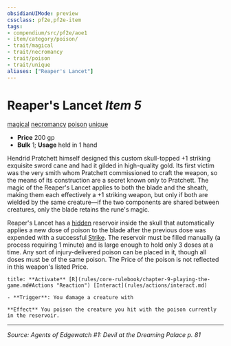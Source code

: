 ```yaml
---
obsidianUIMode: preview
cssclass: pf2e,pf2e-item
tags:
- compendium/src/pf2e/aoe1
- item/category/poison/
- trait/magical
- trait/necromancy
- trait/poison
- trait/unique
aliases: ["Reaper's Lancet"]
---
```

# Reaper's Lancet *Item 5*  
[magical](magical.md "Magical Item Trait")  [necromancy](necromancy.md "Necromancy School Trait")  [poison](Reference/Rules/Traits/poison.md "Poison Effect Trait")  [unique](unique.md "Unique Rarity Trait")  

- **Price** 200 gp
- **Bulk** 1; **Usage** held in 1 hand

Hendrid Pratchett himself designed this custom skull-topped +1 striking exquisite sword cane and had it gilded in high-quality gold. Its first victim was the very smith whom Pratchett commissioned to craft the weapon, so the means of its construction are a secret known only to Pratchett. The magic of the Reaper's Lancet applies to both the blade and the sheath, making them each effectively a +1 striking weapon, but only if both are wielded by the same creature—if the two components are shared between creatures, only the blade retains the rune's magic.

Reaper's Lancet has a [hidden](conditions.md#Hidden) reservoir inside the skull that automatically applies a new dose of poison to the blade after the previous dose was expended with a successful [Strike](strike.md). The reservoir must be filled manually (a process requiring 1 minute) and is large enough to hold only 3 doses at a time. Any sort of injury-delivered poison can be placed in it, though all doses must be of the same poison. The Price of the poison is not reflected in this weapon's listed Price.

```ad-embed-ability
title: **Activate** [R](rules/core-rulebook/chapter-9-playing-the-game.md#Actions "Reaction") [Interact](rules/actions/interact.md)

- **Trigger**: You damage a creature with

**Effect** You poison the creature you hit with the poison currently in the reservoir.
```


---
*Source: Agents of Edgewatch #1: Devil at the Dreaming Palace p. 81*